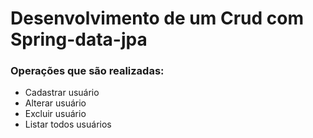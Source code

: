 # Desenvolvimento de um Crud com Spring-data-jpa  

### Operações que são realizadas:  
- Cadastrar usuário
- Alterar usuário
- Excluir usuário
- Listar todos usuários


 

